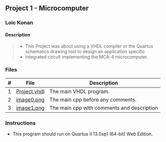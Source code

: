 ## Project 1 - Microcomputer

### Loic Konan

#### Description

> - This Project was about using a VHDL compiler or the Quartus schematics drawing tool to design an application specific
> - integrated circuit implementing the MCA-4 microcomputer.

### Files

|   #   | File                         | Description                                |
| :---: | ---------------------------- | ------------------------------------------ |
|   1   | [Project.vhdl](Project.vhdl) | The main VHDL program.                     |
|   2   | [image0.png](image0.png)     | The main cpp before any comments.          |
|   3   | [image1.png](image1.png)     | The main cpp with comments and description |

### Instructions

- This program should run on Quartus II 13.0sp1 (64-bit) Web Edition.
